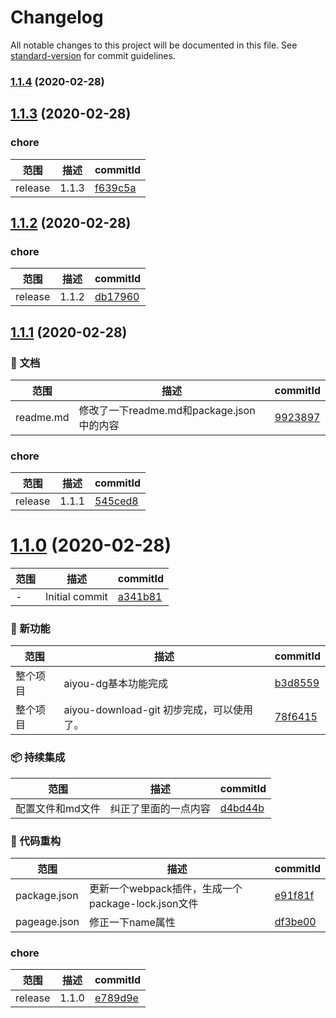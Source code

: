 # Changelog

All notable changes to this project will be documented in this file. See [standard-version](https://github.com/conventional-changelog/standard-version) for commit guidelines.

### [1.1.4](https://github.com/aiyoudiao/aiyou-download-git/compare/v1.1.3...v1.1.4) (2020-02-28)

## [1.1.3](https://github.com/aiyoudiao/aiyou-download-git/compare/v1.1.2...v1.1.3) (2020-02-28)

### chore
范围|描述|commitId
--|--|--
 release | 1.1.3 | [f639c5a](https://github.com/aiyoudiao/aiyou-download-git/commit/f639c5a)

## [1.1.2](https://github.com/aiyoudiao/aiyou-download-git/compare/v1.1.1...v1.1.2) (2020-02-28)

### chore
范围|描述|commitId
--|--|--
 release | 1.1.2 | [db17960](https://github.com/aiyoudiao/aiyou-download-git/commit/db17960)

## [1.1.1](https://github.com/aiyoudiao/aiyou-download-git/compare/v1.1.0...v1.1.1) (2020-02-28)

### 📝 文档
范围|描述|commitId
--|--|--
 readme.md | 修改了一下readme.md和package.json中的内容 | [9923897](https://github.com/aiyoudiao/aiyou-download-git/commit/9923897)


### chore
范围|描述|commitId
--|--|--
 release | 1.1.1 | [545ced8](https://github.com/aiyoudiao/aiyou-download-git/commit/545ced8)

# [1.1.0](https://github.com/aiyoudiao/aiyou-download-git/compare/a341b81...v1.1.0) (2020-02-28)

范围|描述|commitId
--|--|--
 - | Initial commit | [a341b81](https://github.com/aiyoudiao/aiyou-download-git/commit/a341b81)


### 🌟 新功能
范围|描述|commitId
--|--|--
 整个项目 | aiyou-dg基本功能完成 | [b3d8559](https://github.com/aiyoudiao/aiyou-download-git/commit/b3d8559)
 整个项目 | aiyou-download-git 初步完成，可以使用了。 | [78f6415](https://github.com/aiyoudiao/aiyou-download-git/commit/78f6415)


### 📦 持续集成
范围|描述|commitId
--|--|--
 配置文件和md文件 | 纠正了里面的一点内容 | [d4bd44b](https://github.com/aiyoudiao/aiyou-download-git/commit/d4bd44b)


### 🔨 代码重构
范围|描述|commitId
--|--|--
 package.json | 更新一个webpack插件，生成一个package-lock.json文件 | [e91f81f](https://github.com/aiyoudiao/aiyou-download-git/commit/e91f81f)
 pageage.json | 修正一下name属性 | [df3be00](https://github.com/aiyoudiao/aiyou-download-git/commit/df3be00)


### chore
范围|描述|commitId
--|--|--
 release | 1.1.0 | [e789d9e](https://github.com/aiyoudiao/aiyou-download-git/commit/e789d9e)

